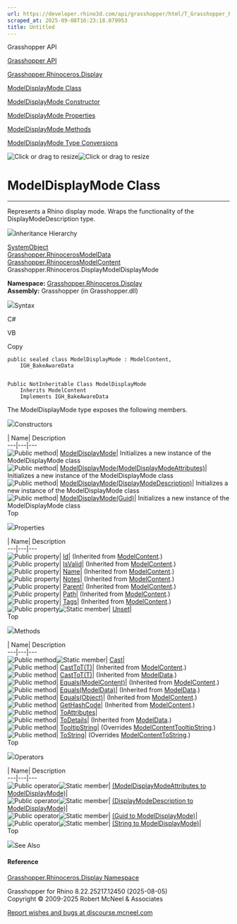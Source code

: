 ```yaml
---
url: https://developer.rhino3d.com/api/grasshopper/html/T_Grasshopper_Rhinoceros_Display_ModelDisplayMode.htm
scraped_at: 2025-09-08T16:23:18.079953
title: Untitled
---
```


Grasshopper API

[Grasshopper API](../html/723c01da-9986-4db2-8f53-6f3a7494df75.htm
"Grasshopper API")

[Grasshopper.Rhinoceros.Display](../html/N_Grasshopper_Rhinoceros_Display.htm
"Grasshopper.Rhinoceros.Display")

[ModelDisplayMode
Class](../html/T_Grasshopper_Rhinoceros_Display_ModelDisplayMode.htm
"ModelDisplayMode Class")

[ModelDisplayMode Constructor
](../html/Overload_Grasshopper_Rhinoceros_Display_ModelDisplayMode__ctor.htm
"ModelDisplayMode Constructor ")

[ModelDisplayMode
Properties](../html/Properties_T_Grasshopper_Rhinoceros_Display_ModelDisplayMode.htm
"ModelDisplayMode Properties")

[ModelDisplayMode
Methods](../html/Methods_T_Grasshopper_Rhinoceros_Display_ModelDisplayMode.htm
"ModelDisplayMode Methods")

[ModelDisplayMode Type
Conversions](../html/Operators_T_Grasshopper_Rhinoceros_Display_ModelDisplayMode.htm
"ModelDisplayMode Type Conversions")

![Click or drag to resize](../icons/TocOpen.gif)![Click or drag to
resize](../icons/TocClose.gif)

# ModelDisplayMode Class  
  
---  
  
Represents a Rhino display mode. Wraps the functionality of the
DisplayModeDescription type.

![](../icons/SectionExpanded.png)Inheritance Hierarchy

[SystemObject](https://docs.microsoft.com/dotnet/api/system.object)  
[Grasshopper.RhinocerosModelData](T_Grasshopper_Rhinoceros_ModelData.htm)  
[Grasshopper.RhinocerosModelContent](T_Grasshopper_Rhinoceros_ModelContent.htm)  
Grasshopper.Rhinoceros.DisplayModelDisplayMode  

**Namespace:**
[Grasshopper.Rhinoceros.Display](N_Grasshopper_Rhinoceros_Display.htm)  
**Assembly:** Grasshopper (in Grasshopper.dll)

![](../icons/SectionExpanded.png)Syntax

C#

VB

Copy

    
    
    public sealed class ModelDisplayMode : ModelContent, 
    	IGH_BakeAwareData
    
    
    Public NotInheritable Class ModelDisplayMode
    	Inherits ModelContent
    	Implements IGH_BakeAwareData

The ModelDisplayMode type exposes the following members.

![](../icons/SectionExpanded.png)Constructors

| Name| Description  
---|---|---  
![Public method](../icons/pubmethod.gif)|
[ModelDisplayMode](M_Grasshopper_Rhinoceros_Display_ModelDisplayMode__ctor.htm)|
Initializes a new instance of the ModelDisplayMode class  
![Public method](../icons/pubmethod.gif)|
[ModelDisplayMode(ModelDisplayModeAttributes)](M_Grasshopper_Rhinoceros_Display_ModelDisplayMode__ctor_1.htm)|
Initializes a new instance of the ModelDisplayMode class  
![Public method](../icons/pubmethod.gif)|
[ModelDisplayMode(DisplayModeDescription)](M_Grasshopper_Rhinoceros_Display_ModelDisplayMode__ctor_2.htm)|
Initializes a new instance of the ModelDisplayMode class  
![Public method](../icons/pubmethod.gif)|
[ModelDisplayMode(Guid)](M_Grasshopper_Rhinoceros_Display_ModelDisplayMode__ctor_3.htm)|
Initializes a new instance of the ModelDisplayMode class  
Top

![](../icons/SectionExpanded.png)Properties

| Name| Description  
---|---|---  
![Public property](../icons/pubproperty.gif)|
[Id](P_Grasshopper_Rhinoceros_ModelContent_Id.htm)|  (Inherited from
[ModelContent](T_Grasshopper_Rhinoceros_ModelContent.htm).)  
![Public property](../icons/pubproperty.gif)|
[IsValid](P_Grasshopper_Rhinoceros_ModelContent_IsValid.htm)|  (Inherited from
[ModelContent](T_Grasshopper_Rhinoceros_ModelContent.htm).)  
![Public property](../icons/pubproperty.gif)|
[Name](P_Grasshopper_Rhinoceros_ModelContent_Name.htm)|  (Inherited from
[ModelContent](T_Grasshopper_Rhinoceros_ModelContent.htm).)  
![Public property](../icons/pubproperty.gif)|
[Notes](P_Grasshopper_Rhinoceros_ModelContent_Notes.htm)|  (Inherited from
[ModelContent](T_Grasshopper_Rhinoceros_ModelContent.htm).)  
![Public property](../icons/pubproperty.gif)|
[Parent](P_Grasshopper_Rhinoceros_ModelContent_Parent.htm)|  (Inherited from
[ModelContent](T_Grasshopper_Rhinoceros_ModelContent.htm).)  
![Public property](../icons/pubproperty.gif)|
[Path](P_Grasshopper_Rhinoceros_ModelContent_Path.htm)|  (Inherited from
[ModelContent](T_Grasshopper_Rhinoceros_ModelContent.htm).)  
![Public property](../icons/pubproperty.gif)|
[Tags](P_Grasshopper_Rhinoceros_ModelContent_Tags.htm)|  (Inherited from
[ModelContent](T_Grasshopper_Rhinoceros_ModelContent.htm).)  
![Public property](../icons/pubproperty.gif)![Static
member](../icons/static.gif)|
[Unset](P_Grasshopper_Rhinoceros_Display_ModelDisplayMode_Unset.htm)|  
Top

![](../icons/SectionExpanded.png)Methods

| Name| Description  
---|---|---  
![Public method](../icons/pubmethod.gif)![Static member](../icons/static.gif)|
[Cast](M_Grasshopper_Rhinoceros_Display_ModelDisplayMode_Cast.htm)|  
![Public method](../icons/pubmethod.gif)|
[CastToT(T)](M_Grasshopper_Rhinoceros_ModelContent_CastTo__1.htm)|  (Inherited
from [ModelContent](T_Grasshopper_Rhinoceros_ModelContent.htm).)  
![Public method](../icons/pubmethod.gif)|
[CastToT(T)](M_Grasshopper_Rhinoceros_ModelData_CastTo__1.htm)|  (Inherited
from [ModelData](T_Grasshopper_Rhinoceros_ModelData.htm).)  
![Public method](../icons/pubmethod.gif)|
[Equals(ModelContent)](M_Grasshopper_Rhinoceros_ModelContent_Equals.htm)|
(Inherited from [ModelContent](T_Grasshopper_Rhinoceros_ModelContent.htm).)  
![Public method](../icons/pubmethod.gif)|
[Equals(ModelData)](M_Grasshopper_Rhinoceros_ModelData_Equals.htm)|
(Inherited from [ModelData](T_Grasshopper_Rhinoceros_ModelData.htm).)  
![Public method](../icons/pubmethod.gif)|
[Equals(Object)](M_Grasshopper_Rhinoceros_ModelContent_Equals_1.htm)|
(Inherited from [ModelContent](T_Grasshopper_Rhinoceros_ModelContent.htm).)  
![Public method](../icons/pubmethod.gif)|
[GetHashCode](M_Grasshopper_Rhinoceros_ModelContent_GetHashCode.htm)|
(Inherited from [ModelContent](T_Grasshopper_Rhinoceros_ModelContent.htm).)  
![Public method](../icons/pubmethod.gif)|
[ToAttributes](M_Grasshopper_Rhinoceros_Display_ModelDisplayMode_ToAttributes.htm)|  
![Public method](../icons/pubmethod.gif)|
[ToDetails](M_Grasshopper_Rhinoceros_ModelData_ToDetails.htm)|  (Inherited
from [ModelData](T_Grasshopper_Rhinoceros_ModelData.htm).)  
![Public method](../icons/pubmethod.gif)|
[TooltipString](M_Grasshopper_Rhinoceros_Display_ModelDisplayMode_TooltipString.htm)|
(Overrides
[ModelContentTooltipString](M_Grasshopper_Rhinoceros_ModelContent_TooltipString.htm).)  
![Public method](../icons/pubmethod.gif)|
[ToString](M_Grasshopper_Rhinoceros_Display_ModelDisplayMode_ToString.htm)|
(Overrides
[ModelContentToString](M_Grasshopper_Rhinoceros_ModelContent_ToString.htm).)  
Top

![](../icons/SectionExpanded.png)Operators

| Name| Description  
---|---|---  
![Public operator](../icons/puboperator.gif)![Static
member](../icons/static.gif)| [(ModelDisplayModeAttributes to
ModelDisplayMode)](M_Grasshopper_Rhinoceros_Display_ModelDisplayMode_op_Implicit.htm)|  
![Public operator](../icons/puboperator.gif)![Static
member](../icons/static.gif)| [(DisplayModeDescription to
ModelDisplayMode)](M_Grasshopper_Rhinoceros_Display_ModelDisplayMode_op_Implicit_1.htm)|  
![Public operator](../icons/puboperator.gif)![Static
member](../icons/static.gif)| [(Guid to
ModelDisplayMode)](M_Grasshopper_Rhinoceros_Display_ModelDisplayMode_op_Implicit_2.htm)|  
![Public operator](../icons/puboperator.gif)![Static
member](../icons/static.gif)| [(String to
ModelDisplayMode)](M_Grasshopper_Rhinoceros_Display_ModelDisplayMode_op_Implicit_3.htm)|  
Top

![](../icons/SectionExpanded.png)See Also

#### Reference

[Grasshopper.Rhinoceros.Display
Namespace](N_Grasshopper_Rhinoceros_Display.htm)

Grasshopper for Rhino 8.22.25217.12450 (2025-08-05)  
Copyright © 2009-2025 Robert McNeel & Associates

[Report wishes and bugs at
discourse.mcneel.com](https://discourse.mcneel.com/c/grasshopper)


